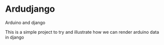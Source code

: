 # Ardudjango
Arduino and django

This is a simple project to try and illustrate how we can render arduino data in django
